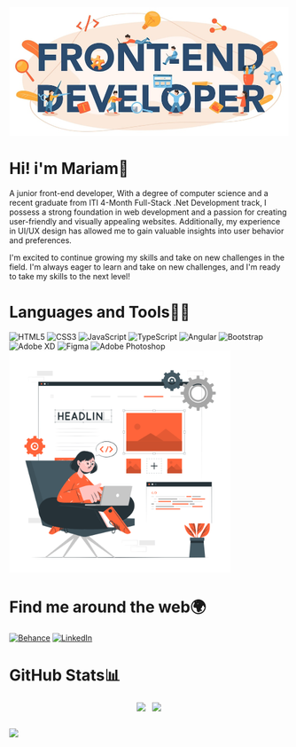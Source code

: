 ![Hi! i'm Mariam](https://github.com/MarimEzz/MarimEzz/blob/main/20230610092426_%5Bfpdl.in%5D_front-end-developer-typographic-header_277904-11487_large.jpg)

# Hi! i'm Mariam👋

A junior front-end developer, With a degree of computer science and a recent graduate from ITI 4-Month Full-Stack .Net Development track, I possess a strong foundation in web development and a passion for creating user-friendly and visually appealing websites. Additionally, my experience in UI/UX design has allowed me to gain valuable insights into user behavior and preferences.

I'm excited to continue growing my skills and take on new challenges in the field. I'm always eager to learn and take on new challenges, and I'm ready to take my skills to the next level!

# Languages and Tools👩‍💻
![HTML5](https://img.shields.io/badge/html5-%23E34F26.svg?style=flat-square&logo=html5&logoColor=white) ![CSS3](https://img.shields.io/badge/css3-%231572B6.svg?style=flat-square&logo=css3&logoColor=white) ![JavaScript](https://img.shields.io/badge/javascript-%23323330.svg?style=flat-square&logo=javascript&logoColor=%23F7DF1E) ![TypeScript](https://img.shields.io/badge/typescript-%23007ACC.svg?style=flat-square&logo=typescript&logoColor=white) ![Angular](https://img.shields.io/badge/angular-%23DD0031.svg?style=flat-square&logo=angular&logoColor=white) ![Bootstrap](https://img.shields.io/badge/bootstrap-%23563D7C.svg?style=flat-square&logo=bootstrap&logoColor=white) ![Adobe XD](https://img.shields.io/badge/Adobe%20XD-470137?style=flat-square&logo=Adobe%20XD&logoColor=#FF61F6) 	![Figma](https://img.shields.io/badge/figma-%23F24E1E.svg?style=flat-square&logo=figma&logoColor=white) ![Adobe Photoshop](https://img.shields.io/badge/adobephotoshop-%2331A8FF.svg?style=flat-square&logo=adobephotoshop&logoColor=white)
<img src="https://github.com/MarimEzz/MarimEzz/blob/main/Website%20Creator.gif" width="400">

# Find me around the web🌍
[![Behance](https://img.shields.io/badge/Behance-1769ff?logo=behance&logoColor=white)](https://behance.net/https://www.behance.net/marimezzaldin) [![LinkedIn](https://img.shields.io/badge/LinkedIn-%230077B5.svg?logo=linkedin&logoColor=white)](https://linkedin.com/in/www.linkedin.com/in/marimezz) 

# GitHub Stats📊
<p align="center"><img align="center" src="https://github-readme-stats.vercel.app/api/top-langs/?username=MarimEzz&theme=default&hide_border=false&include_all_commits=false&count_private=false&layout=compact" />&nbsp;&nbsp;&nbsp;<img align="center" src="https://github-readme-stats.vercel.app/api?username=MarimEzz&theme=default&hide_border=false&include_all_commits=false&count_private=false"/></p><br>
<a href="https://visitcount.itsvg.in">
  <img src="https://visitcount.itsvg.in/api?id=MarimEzz&label=Profile%20Views&color=1&icon=5&pretty=true" />
</a>

